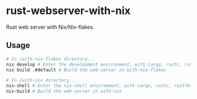 # rust-webserver-with-nix
Rust web server with Nix/Nix-flakes.

## Usage
```bash
# In /with-nix-flakes directory...
nix develop # Enter the development environment, with cargo, rustc, rustfmt and etc.
nix build .#default # Build the web-server in with-nix-flakes
```
```bash
# In /with-nix directory...
nix-shell # Enter the nix-shell environment, with cargo, rustc, rustfmt and etc.
nix-build # Build the web-server in with-nix
```

